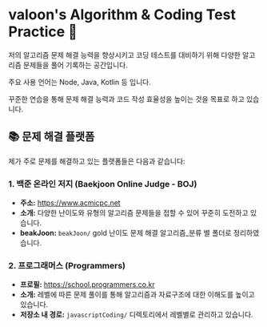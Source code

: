 # valoon's Algorithm & Coding Test Practice 🚀

저의 알고리즘 문제 해결 능력을 향상시키고 코딩 테스트를 대비하기 위해 다양한 알고리즘 문제들을 풀어 기록하는 공간입니다.

주요 사용 언어는 Node, Java, Kotlin 등 입니다.

꾸준한 연습을 통해 문제 해결 능력과 코드 작성 효율성을 높이는 것을 목표로 하고 있습니다.

## 📚 문제 해결 플랫폼

제가 주로 문제를 해결하고 있는 플랫폼들은 다음과 같습니다:

### 1. 백준 온라인 저지 (Baekjoon Online Judge - BOJ)

* **주소:** https://www.acmicpc.net
* **소개:** 다양한 난이도와 유형의 알고리즘 문제들을 접할 수 있어 꾸준히 도전하고 있습니다.
* **beakJoon:** `beakJoon/` gold 난이도 문제 해결 알고리즘_분류 별 폴더로 정리하였습니다.

### 2. 프로그래머스 (Programmers)

* **프로필:** https://school.programmers.co.kr
* **소개:** 레벨에 따른 문제 풀이를 통해 알고리즘과 자료구조에 대한 이해도를 높이고 있습니다.
* **저장소 내 경로:** `javascriptCoding/` 디렉토리에서 레벨별로 관리하고 있습니다.
